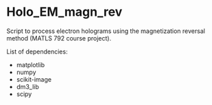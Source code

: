 # Holo_EM_magn_rev

Script to process electron holograms using the magnetization reversal method (MATLS 792 course project).

List of dependencies:
- matplotlib
- numpy
- scikit-image
- dm3_lib
- scipy

